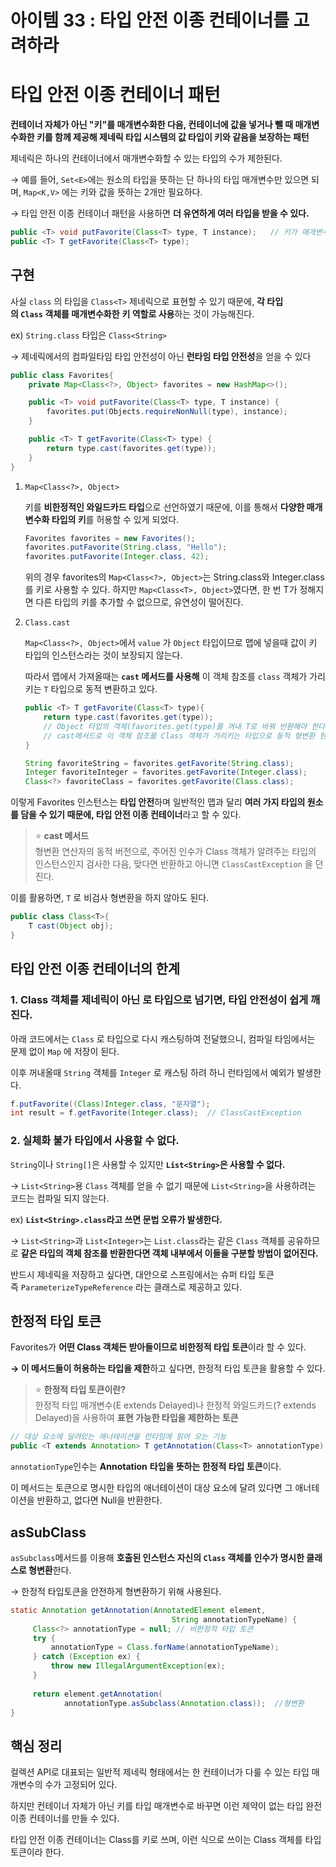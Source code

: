 # 아이템 33 : 타입 안전 이종 컨테이너를 고려하라

# **타입 안전 이종 컨테이너 패턴**

**컨테이너 자체가 아닌 "키"를 매개변수화한 다음, 컨테이너에 값을 넣거나 뺄 때 매개변수화한 키를 함께 제공해 제네릭 타입 시스템의 값 타입이 키와 같음을 보장하는 패턴**

제네릭은 하나의 컨테이너에서 매개변수화할 수 있는 타입의 수가 제한된다.

→ 예를 들어, `Set<E>`에는 원소의 타입을 뜻하는 단 하나의 타입 매개변수만 있으면 되며, `Map<K,V>` 에는 키와 값을 뜻하는 2개만 필요하다.

→ 타입 안전 이종 컨테이너 패턴을 사용하면 **더 유연하게 여러 타입을 받을 수 있다.**

```java
public <T> void putFavorite(Class<T> type, T instance);   // 키가 매개변수화 됨
public <T> T getFavorite(Class<T> type);
```

## 구현

사실 `class` 의 타입을 `Class<T>` 제네릭으로 표현할 수 있기 때문에, **각 타입의 `Class` 객체를 매개변수화한** **키 역할로 사용**하는 것이 가능해진다. 

ex) `String.class` 타입은 `Class<String>`

→ 제네릭에서의 컴파일타임 타입 안전성이 아닌 **런타임 타입 안전성**을 얻을 수 있다

```java
public class Favorites{
    private Map<Class<?>, Object> favorites = new HashMap<>();

    public <T> void putFavorite(Class<T> type, T instance) {
        favorites.put(Objects.requireNonNull(type), instance);
    }

    public <T> T getFavorite(Class<T> type) {
        return type.cast(favorites.get(type));
    }
}
```

1. `Map<Class<?>, Object>`
    
    키를 **비한정적인 와일드카드 타입**으로 선언하였기 때문에, 이를 통해서 **다양한 매개변수화 타입의 키**를 허용할 수 있게 되었다. 
    
    ```java
    Favorites favorites = new Favorites();
    favorites.putFavorite(String.class, "Hello");
    favorites.putFavorite(Integer.class, 42);
    ```
    
    위의 경우 favorites의 `Map<Class<?>, Object>`는 String.class와 Integer.class를 키로 사용할 수 있다.
    하지만 `Map<Class<T>, Object>`였다면, 한 번 T가 정해지면 다른 타입의 키를 추가할 수 없으므로, 유연성이 떨어진다.
    
2. `Class.cast`
    
    `Map<Class<?>, Object>`에서 `value` 가 `Object` 타입이므로 맵에 넣을때 값이 키 타입의 인스턴스라는 것이 보장되지 않는다. 
    
    따라서 맵에서 가져올때는 **`cast` 메서드를 사용해** 이 객체 참조를 `class` 객체가 가리키는 `T` 타입으로 동적 변환하고 있다.
    
    ```java
    public <T> T getFavorite(Class<T> type){
        return type.cast(favorites.get(type));
        // Object 타입의 객체(favorites.get(type)를 꺼내 T로 바꿔 반환해야 한다.
        // cast메서드로 이 객체 참조를 Class 객체가 가리키는 타입으로 동적 형변환 한다.
    } 
    
    String favoriteString = favorites.getFavorite(String.class);
    Integer favoriteInteger = favorites.getFavorite(Integer.class);
    Class<?> favoriteClass = favorites.getFavorite(Class.class);
    ```
    

이렇게 Favorites 인스턴스는 **타입 안전**하며 일반적인 맵과 달리 **여러 가지 타입의 원소를 담을 수 있기 때문에, 타입 안전 이종 컨테이너**라고 할 수 있다.


> ⭐ **cast 메서드** <br>
형변환 연산자의 동적 버전으로, 주어진 인수가 Class 객체가 알려주는 타입의 인스턴스인지 검사한 다음, 맞다면 반환하고 아니면 `ClassCastException` 을 던진다. 

이를 활용하면, `T` 로 비검사 형변환을 하지 않아도 된다.

```java
public class Class<T>{
	T cast(Object obj);
}
```

</aside>

## 타입 안전 이종 컨테이너의 한계

### 1. **Class 객체를 제네릭이 아닌 로 타입으로 넘기면, 타입 안전성이 쉽게 깨진다.**

아래 코드에서는 `Class` 로 타입으로 다시 캐스팅하여 전달했으니, 컴파일 타임에서는 문제 없이 `Map` 에 저장이 된다. 

이후 꺼내올때 `String` 객체를 `Integer` 로 캐스팅 하려 하니 런타임에서 예외가 발생한다.

```java
f.putFavorite((Class)Integer.class, "문자열");
int result = f.getFavorite(Integer.class);  // ClassCastException
```

### 2. **실체화 불가 타입에서 사용할 수 없다.**

`String`이나 `String[]`은 사용할 수 있지만 **`List<String>`은 사용할 수 없다.**

→ `List<String>`용 `Class` 객체를 얻을 수 없기 때문에 `List<String>`을 사용하려는 코드는 컴파일 되지 않는다.

ex) **`List<String>.class`라고 쓰면 문법 오류가 발생한다.** 

→ `List<String>`과 `List<Integer>`는 `List.class`라는 같은 `Class` 객체를 공유하므로 **같은 타입의 객체 참조를 반환한다면 객체 내부에서 이들을 구분할 방법이 없어진다.**

반드시 제네릭을 저장하고 싶다면, 대안으로 스프링에서는 슈퍼 타입 토큰 즉 `ParameterizeTypeReference` 라는 클래스로 제공하고 있다.

## 한정적 타입 토큰

Favorites가 **어떤 Class 객체든 받아들이므로 비한정적 타입 토큰**이라 할 수 있다. 

**→ 이 메서드들이 허용하는 타입을 제한**하고 싶다면, 한정적 타입 토큰을 활용할 수 있다.


> ⭐ **한정적 타입 토큰이란?** <br>
한정적 타입 매개변수(E extends Delayed)나 한정적 와일드카드(? extends Delayed)을 사용하여 **표현 가능한 타입을 제한하는 토큰**



```java
// 대상 요소에 달려있는 애너테이션을 런타임에 읽어 오는 기능
public <T extends Annotation> T getAnnotation(Class<T> annotationType);
```

`annotationType`인수는 **Annotation** **타입을 뜻하는 한정적 타입 토큰**이다.

이 메서드는 토큰으로 명시한 타입의 애너테이션이 대상 요소에 달려 있다면 그 애너테이션을 반환하고, 없다면 Null을 반환한다.

## asSubClass

`asSubclass`메서드를 이용해 **호출된 인스턴스 자신의 `Class` 객체를 인수가 명시한 클래스로 형변환**한다.

→ 한정적 타입토큰을 안전하게 형변환하기 위해 사용된다.

```java
static Annotation getAnnotation(AnnotatedElement element,
                                    String annotationTypeName) {
     Class<?> annotationType = null; // 비한정적 타입 토큰
     try {
         annotationType = Class.forName(annotationTypeName);
     } catch (Exception ex) {
         throw new IllegalArgumentException(ex);
     }
     
     return element.getAnnotation(
            annotationType.asSubclass(Annotation.class));  //형변환
}
```

## 핵심 정리

컬렉션 API로 대표되는 일반적 제네릭 형태에서는 한 컨테이너가 다룰 수 있는 타입 매개변수의 수가 고정되어 있다. 

하지만 컨테이너 자체가 아닌 키를 타입 매개변수로 바꾸면 이런 제약이 없는 타입 완전 이종 컨테이너를 만들 수 있다. 

타입 안전 이종 컨테이너는 Class를 키로 쓰며, 이런 식으로 쓰이는 Class 객체를 타입 토큰이라 한다.